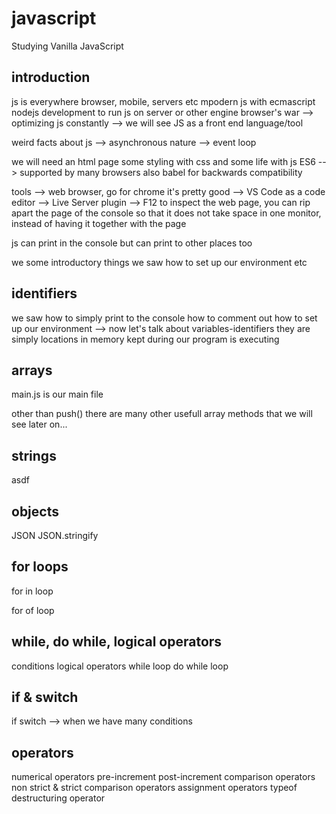 # javascript

Studying Vanilla JavaScript

## introduction

js is everywhere
browser, mobile, servers etc
mpodern js with ecmascript
nodejs development to run js on server or other engine
browser's war --> optimizing js constantly
--> we will see JS as a front end language/tool

weird facts about js
--> asynchronous nature
--> event loop

we will need an html page
some styling with css
and some life with js
ES6 --> supported by many browsers
also babel for backwards compatibility

tools
--> web browser, go for chrome it's pretty good
--> VS Code as a code editor
--> Live Server plugin
--> F12 to inspect the web page, you can rip apart the page of the console so that it does not take space in one monitor, instead of having it together with the page

js can print in the console but can print to other places too

we some introductory things
we saw how to set up our environment
etc

## identifiers

we saw how to simply print to the console
how to comment out
how to set up our environment
--> now let's talk about variables-identifiers
they are simply locations in memory kept during our program is executing

## arrays

main.js is our main file

other than push() there are many other usefull array methods that we will see later on...

## strings

asdf

## objects

JSON
JSON.stringify

## for loops

for in loop

for of loop

## while, do while, logical operators

conditions
logical operators
while loop
do while loop

## if & switch

if
switch --> when we have many conditions

## operators

numerical operators
pre-increment
post-increment
comparison operators
non strict & strict comparison operators
assignment operators
typeof
destructuring operator
